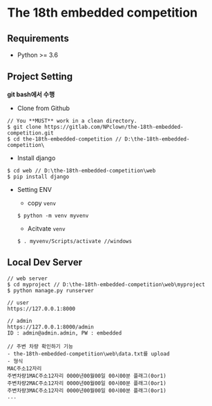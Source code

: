 # The 18th embedded competition

## Requirements

* Python >= 3.6

## Project Setting
**git bash에서 수행**

* Clone from Github
```
// You **MUST** work in a clean directory.
$ git clone https://gitlab.com/NPclown/the-18th-embedded-competition.git
$ cd the-18th-embedded-competition // D:\the-18th-embedded-competition\
```

* Install django
```
$ cd web // D:\the-18th-embedded-competition\web
$ pip install django
```

* Setting ENV
  * copy `venv`
  ```
  $ python -m venv myvenv
  ```

  * Acitvate `venv`
  ```
  $ . myvenv/Scripts/activate //windows
  ```
  
## Local Dev Server
```
// web server
$ cd myproject // D:\the-18th-embedded-competition\web\myproject
$ python manage.py runserver

// user
https://127.0.0.1:8000

// admin
https://127.0.0.1:8000/admin
ID : admin@admin.admin, PW : embedded

// 주변 차량 확인하기 기능
- the-18th-embedded-competition\web\data.txt를 upload
- 형식
MAC주소12자리
주변차량1MAC주소12자리 0000년00월00일 00시00분 플래그(0or1)
주변차량2MAC주소12자리 0000년00월00일 00시00분 플래그(0or1)
주변차량3MAC주소12자리 0000년00월00일 00시00분 플래그(0or1)
...
```